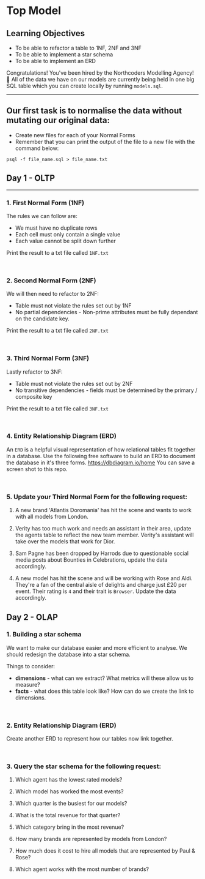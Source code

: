 # Top Model

## Learning Objectives

-   To be able to refactor a table to 1NF, 2NF and 3NF
-   To be able to implement a star schema
-   To be able to implement an ERD

Congratulations! You've been hired by the Northcoders Modelling Agency! 💅
All of the data we have on our models are currently being held in one big SQL table which you can create locally by running `models.sql`.

---

## Our first task is to normalise the data **without mutating** our original data:

-   Create new files for each of your Normal Forms
-   Remember that you can print the output of the file to a new file with the command below:

```
psql -f file_name.sql > file_name.txt
```

## Day 1 - OLTP

---

### 1. First Normal Form (1NF)

The rules we can follow are:

-   We must have no duplicate rows
-   Each cell must only contain a single value
-   Each value cannot be split down further

Print the result to a txt file called `1NF.txt`

<br>

### 2. Second Normal Form (2NF)

We will then need to refactor to 2NF:

-   Table must not violate the rules set out by 1NF
-   No partial dependencies - Non-prime attributes must be fully dependant on the candidate key.

Print the result to a txt file called `2NF.txt`

<br>

### 3. Third Normal Form (3NF)

Lastly refactor to 3NF:

-   Table must not violate the rules set out by 2NF
-   No transitive dependencies - fields must be determined by the primary / composite key

Print the result to a txt file called `3NF.txt`

<br>

### 4. Entity Relationship Diagram (ERD)

An `ERD` is a helpful visual representation of how relational tables fit together in a database.
Use the following free software to build an ERD to document the database in it's three forms.
https://dbdiagram.io/home
You can save a screen shot to this repo.

<br>

### 5. Update your Third Normal Form for the following request:

1. A new brand 'Atlantis Doromania' has hit the scene and wants to work with all models from London.

2. Verity has too much work and needs an assistant in their area, update the agents table to reflect the new team member. Verity's assistant will take over the models that work for Dior.

3. Sam Pagne has been dropped by Harrods due to questionable social media posts about Bounties in Celebrations, update the data accordingly.

4. A new model has hit the scene and will be working with Rose and Aldi. They're a fan of the central aisle of delights and charge just £20 per event. Their rating is `4` and their trait is `Browser`. Update the data accordingly.


## Day 2 - OLAP

### 1. Building a star schema

We want to make our database easier and more efficient to analyse.
We should redesign the database into a star schema.

Things to consider:

-   **dimensions** - what can we extract? What metrics will these allow us to measure?
-   **facts** - what does this table look like? How can do we create the link to dimensions.

<br>

### 2. Entity Relationship Diagram (ERD)

Create another ERD to represent how our tables now link together.

<br>

### 3.  Query the star schema for the following request:

1. Which agent has the lowest rated models?

2. Which model has worked the most events?

3. Which quarter is the busiest for our models?

4. What is the total revenue for that quarter?

5. Which category bring in the most revenue?

6. How many brands are represented by models from London? 

7. How much does it cost to hire all models that are represented by Paul & Rose?

8. Which agent works with the most number of brands? 

